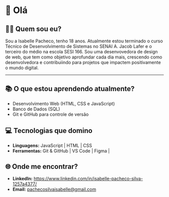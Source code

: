 
# 👋 Olá

## 🧑‍💻 Quem sou eu?
Sou a Isabelle Pacheco, tenho 18 anos. Atualmente estou terminado o curso Técnico de Desenvolvimento de Sistemas no SENAI A. Jacob Lafer e o terceiro do médio na escola SESI 166. 
Sou uma desenvovedora de design de web, que tem como objetivo aprofundar cada dia mais, crescendo como desenvolvedora e contribuiindo para projetos que impactem positivamente o mundo digital.

---

## 📚 O que estou aprendendo atualmente?
- Desenvolvimento Web (HTML, CSS e JavaScript)
- Banco de Dados (SQL)
- Git e GitHub para controle de versão


## 💻 Tecnologias que domino
- **Linguagens:** JavaScript | HTML | CSS
- **Ferramentas:** Git & GitHub | VS Code | Figma |



## 🌐 Onde me encontrar?
- **LinkedIn:** https://www.linkedin.com/in/isabelle-pacheco-silva-1257a4377/
- **Email:** pachecosilvaisabelle@gmail.com

     
          
  

